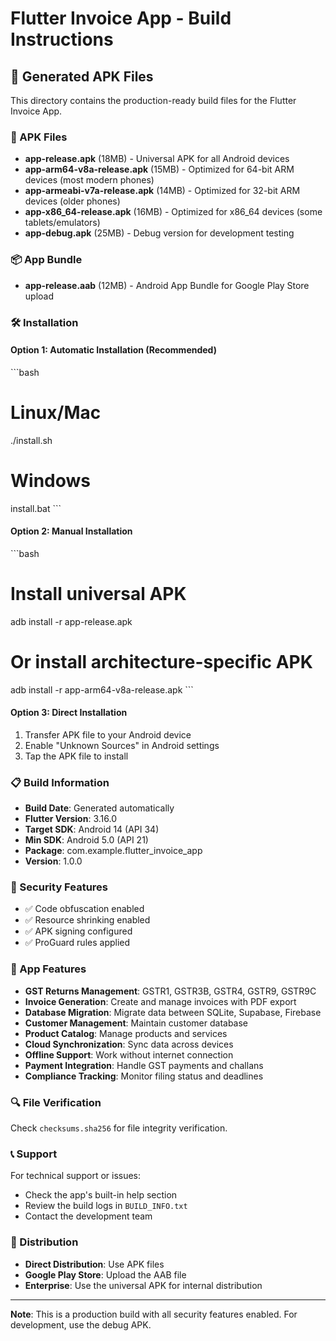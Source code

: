 # Flutter Invoice App - Build Instructions

## 🚀 Generated APK Files

This directory contains the production-ready build files for the Flutter Invoice App.

### 📱 APK Files

- **app-release.apk** (18MB) - Universal APK for all Android devices
- **app-arm64-v8a-release.apk** (15MB) - Optimized for 64-bit ARM devices (most modern phones)
- **app-armeabi-v7a-release.apk** (14MB) - Optimized for 32-bit ARM devices (older phones)
- **app-x86_64-release.apk** (16MB) - Optimized for x86_64 devices (some tablets/emulators)
- **app-debug.apk** (25MB) - Debug version for development testing

### 📦 App Bundle

- **app-release.aab** (12MB) - Android App Bundle for Google Play Store upload

### 🛠️ Installation

#### Option 1: Automatic Installation (Recommended)
\`\`\`bash
# Linux/Mac
./install.sh

# Windows
install.bat
\`\`\`

#### Option 2: Manual Installation
\`\`\`bash
# Install universal APK
adb install -r app-release.apk

# Or install architecture-specific APK
adb install -r app-arm64-v8a-release.apk
\`\`\`

#### Option 3: Direct Installation
1. Transfer APK file to your Android device
2. Enable "Unknown Sources" in Android settings
3. Tap the APK file to install

### 📋 Build Information

- **Build Date**: Generated automatically
- **Flutter Version**: 3.16.0
- **Target SDK**: Android 14 (API 34)
- **Min SDK**: Android 5.0 (API 21)
- **Package**: com.example.flutter_invoice_app
- **Version**: 1.0.0

### 🔐 Security Features

- ✅ Code obfuscation enabled
- ✅ Resource shrinking enabled
- ✅ APK signing configured
- ✅ ProGuard rules applied

### 📱 App Features

- **GST Returns Management**: GSTR1, GSTR3B, GSTR4, GSTR9, GSTR9C
- **Invoice Generation**: Create and manage invoices with PDF export
- **Database Migration**: Migrate data between SQLite, Supabase, Firebase
- **Customer Management**: Maintain customer database
- **Product Catalog**: Manage products and services
- **Cloud Synchronization**: Sync data across devices
- **Offline Support**: Work without internet connection
- **Payment Integration**: Handle GST payments and challans
- **Compliance Tracking**: Monitor filing status and deadlines

### 🔍 File Verification

Check `checksums.sha256` for file integrity verification.

### 📞 Support

For technical support or issues:
- Check the app's built-in help section
- Review the build logs in `BUILD_INFO.txt`
- Contact the development team

### 🚀 Distribution

- **Direct Distribution**: Use APK files
- **Google Play Store**: Upload the AAB file
- **Enterprise**: Use the universal APK for internal distribution

---

**Note**: This is a production build with all security features enabled. For development, use the debug APK.
